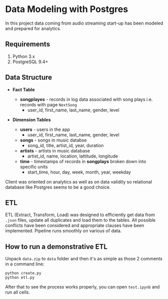 # Data Modeling with Postgres

In this project data coming from audio streaming start-up has been modeled and prepared for analytics. 

## Requirements

1. Python 3.x
2. PostgreSQL 9.4+

## Data Structure

- **Fact Table**
    - **songplayes** - records in log data associated with song plays i.e. records with page `NextSong`
        - user_id, first_name, last_name, gender, level

- **Dimension Tables**
    - **users** - users in the app
        - user_id, first_name, last_name, gender, level
    - **songs** - songs in music databse
        - song_id, title, artist_id, year, duration
    - **artists** - artists in music database
        - artist_id, name, location, lattitude, longitude
    - **time** - timestamps of records in **songplays** broken down into specific units
        - start_time, hour, day, week, month, year, weekday

Client was oriented on analytics as well as on data validity so relational database like Postgres seems to be a good choice. 

## ETL

ETL (Extract, Transform, Load) was designed to efficiently get data from `.json` files, update all duplicates and load them to the tables. All possible conflicts have been considered and appropriate clauses have been implemented. Pipeline runs smoothly on various of data. 

## How to run a demonstrative ETL


Unpack `data.zip` to `data` folder and then it's as simple as those 2 comments in a command line:

    python create.py
    python etl.py
    
After that to see the process works properly, you can open `test.ipynb` and run all cells.
